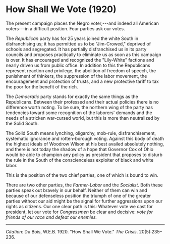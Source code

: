 <!--
title:   How Shall We Vote
author:  Du Bois, W.E.B.
journal: The Crisis
year:    1920
volume:  20
issue:   5
pages:   235--236
-->

# How Shall We Vote (1920)

The present campaign places the Negro voter,---and indeed all American voters---in a difficult position. Four parties ask our votes. 

The *Republican* party has for 25 years joined the white South in disfranchising us; it has permitted us to be "Jim-Crowed," deprived of schools and segregated. It has partially disfranchised us in its party councils and proposes practically to eliminate us as soon as this campaign is over. It has encouraged and recognized the "Lily-White" factions and nearly driven us from public office. In addition to this the Republicans represent reaction and privilege, the abolition of freedom of speech, the punishment of thinkers, the suppression of the labor movement, the encouragement and protection of trusts, and a new protective tariff to tax the poor for the benefit of the rich. 

The *Democratic* party stands for exactly the same things as the Republicans. Between their professed and their actual policies there is no difference worth noting. To be sure, the northern wing of the party has tendencies toward some recognition of the laborers' demands and the needs of a stricken war-cursed world, but this is more than neutralized by the Solid South. 

The Solid South means lynching, oligarchy, mob-rule, disfranchisement, systematic ignorance and rotten-borough voting. Against this body of death the highest ideals of Woodrow Wilson at his best availed absolutely nothing, and there is not today the shadow of a hope that Governor Cox of Ohio would be able to champion any policy as president that proposes to disturb the rule in the South of the conscienceless exploiter of black and white labor. 

This is the position of the two chief parties, one of which is bound to win. 

There are two other parties, the *Farmer-Labor* and the *Socialist*. Both these parties speak out bravely in our behalf. Neither of them can win and because of our defenseless position the triumph of one of the greater parties without our aid might be the signal for further aggressions upon our rights as citizens. Our one clear path is this: Whatever vote we cast for president, let our vote for *Congressmen* be clear and decisive: *vote for friends of our race and defeat our enemies.*

______________
*Citation:* Du Bois, W.E.B. 1920. "How Shall We Vote." *The Crisis*. 20(5):235&ndash;236.